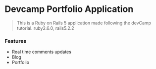 # Devcamp Portfolio Application

> This is a Ruby on Rails 5 application made following the devCamp tutorial.
> ruby2.6.0, rails5.2.2

### Features

- Real time comments updates
- Blog
- Portfolio
